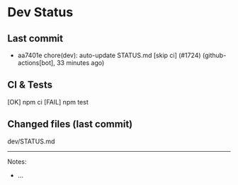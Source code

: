 # Dev Status

## Last commit
- aa7401e chore(dev): auto-update STATUS.md [skip ci] (#1724) (github-actions[bot], 33 minutes ago)
## CI & Tests
[OK] npm ci
[FAIL] npm test

## Changed files (last commit)
dev/STATUS.md

---
Notes:
- ...
